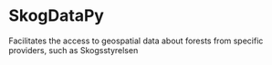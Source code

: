 # SkogDataPy
Facilitates the access to geospatial data about forests from specific providers, such as Skogsstyrelsen
